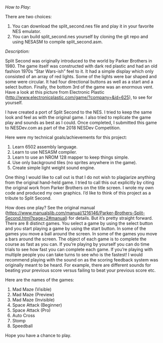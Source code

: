 *How to Play:*

There are two choices:
1. You can download the split_second.nes file and play it in your favorite NES emulator.
2. You can build split_second.nes yourself by cloning the git repo and using NESASM to compile split_second.asm.


*Description:*

Split Second was originally introduced to the world by Parker Brothers in 1980.  The game itself was constructed with dark red plastic and had an old fashion 1970s “Star Wars-ish” feel to it. It had a simple display which only consisted of an array of red lights. Some of the lights were bar shaped and some were circular. It had four directional buttons as well as a start and a select button. Finally, the bottom 3rd of the game was an enormous vent.  Have a look at this picture from Electronic Plastic (http://www.electronicplastic.com/game/?company=&id=625), to see for yourself.

I have created a port of Split Second to the NES. I tried to keep the same look and feel as with the original game. I also tried to replicate the game play and sounds as best as I could. Once completed, I submitted this game to NESDev.com as part of the 2018 NESDev Competition.

Here were my technical goals/achievements for this project:
1. Learn 6502 assembly language.
2. Learn to use NESASM compiler.
3. Learn to use an NROM 128 mapper to keep things simple.
4. Use only background tiles (no sprites anywhere in the game).
5. Create simple light weight sound engine.

One thing I would like to call out is that I do not wish to plagiarize anything from the original hand-held game. I tried to call this out explicitly by citing the original work from Parker Brothers on the title screen. I wrote my own code and produced my own graphics. I’d like to think of this project as a tribute to Split Second.

How does one play? See the original manual (https://www.manualslib.com/manual/1216146/Parker-Brothers-Split-Second.html?page=2#manual) for details. But it’s pretty straight forward. There are 8 distinct games. You select a game by using the select button and you start playing a game by using the start button. In some of the games you move a ball around the screen. In some of the games you move a bars around the screen. The object of each game is to complete the course as fast as you can. If you’re playing by yourself you can do time trials to see how fast you can complete each game. If you’re playing with multiple people you can take turns to see who is the fastest! I would recommend playing with the sound on as the scoring feedback system was originally meant to be heard. For example, there are different sounds for beating your previous score versus failing to beat your previous score etc. 

Here are the names of the games:
1. Mad Maze (Visible)
2. Mad Maze (Preview)
3. Mad Maze (Invisible)
4. Space Attack (Beginner)
5. Space Attack (Pro)
6. Auto Cross
7. Stomp
8. Speedball

Hope you have a chance to play. 
